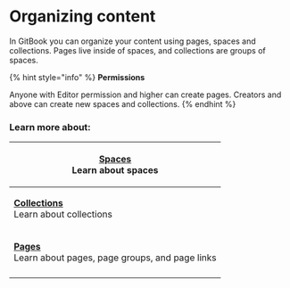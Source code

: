 # Organizing content

In GitBook you can organize your content using pages, spaces and collections. Pages live inside of spaces, and collections are groups of spaces.

{% hint style="info" %}
**Permissions**

Anyone with Editor permission and higher can create pages. Creators and above can create new spaces and collections.
{% endhint %}

### Learn more about:

| <p><strong></strong><a href="what-is-a-space.md"><strong>Spaces</strong></a><br>Learn about spaces</p>                              |
| ----------------------------------------------------------------------------------------------------------------------------------- |
| <p><strong></strong><a href="what-is-a-collection.md"><strong>Collections</strong></a><br>Learn about collections</p>               |
| <p><strong></strong><a href="content-structure.md"><strong>Pages</strong></a><br>Learn about pages, page groups, and page links</p> |
|                                                                                                                                     |

